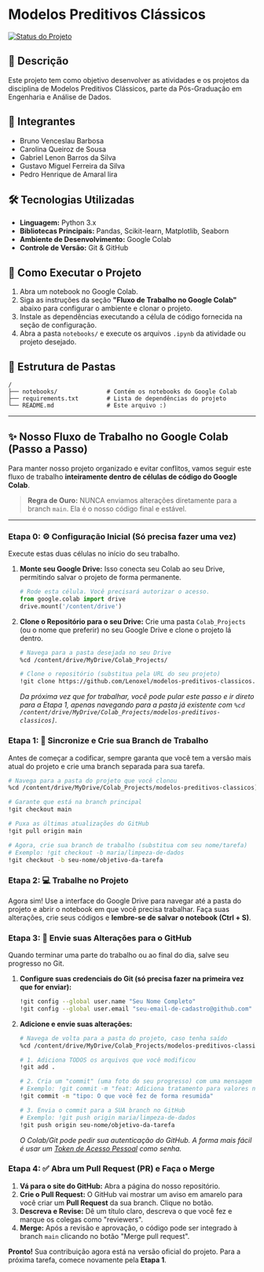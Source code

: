 # Modelos Preditivos Clássicos

[![Status do Projeto](https://img.shields.io/badge/status-Em%20Andamento-yellow)](https://shields.io/)

## 📝 Descrição

Este projeto tem como objetivo desenvolver as atividades e os projetos da disciplina de Modelos Preditivos Clássicos, parte da Pós-Graduação em Engenharia e Análise de Dados.

## 👥 Integrantes

- Bruno Venceslau Barbosa
- Carolina Queiroz de Sousa
- Gabriel Lenon Barros da Silva
- Gustavo Miguel Ferreira da Silva
- Pedro Henrique de Amaral lira

## 🛠️ Tecnologias Utilizadas

* **Linguagem:** Python 3.x
* **Bibliotecas Principais:** Pandas, Scikit-learn, Matplotlib, Seaborn
* **Ambiente de Desenvolvimento:** Google Colab
* **Controle de Versão:** Git & GitHub

## 🚀 Como Executar o Projeto

1.  Abra um notebook no Google Colab.
2.  Siga as instruções da seção **"Fluxo de Trabalho no Google Colab"** abaixo para configurar o ambiente e clonar o projeto.
3.  Instale as dependências executando a célula de código fornecida na seção de configuração.
4.  Abra a pasta `notebooks/` e execute os arquivos `.ipynb` da atividade ou projeto desejado.

## 📁 Estrutura de Pastas

```
/
├── notebooks/              # Contém os notebooks do Google Colab
├── requirements.txt        # Lista de dependências do projeto
└── README.md               # Este arquivo :)
```

---

## ✨ Nosso Fluxo de Trabalho no Google Colab (Passo a Passo)

Para manter nosso projeto organizado e evitar conflitos, vamos seguir este fluxo de trabalho **inteiramente dentro de células de código do Google Colab**.

> **Regra de Ouro:** NUNCA enviamos alterações diretamente para a branch `main`. Ela é o nosso código final e estável.

---

### **Etapa 0: ⚙️ Configuração Inicial (Só precisa fazer uma vez)**

Execute estas duas células no início do seu trabalho.

1.  **Monte seu Google Drive:** Isso conecta seu Colab ao seu Drive, permitindo salvar o projeto de forma permanente.
    ```python
    # Rode esta célula. Você precisará autorizar o acesso.
    from google.colab import drive
    drive.mount('/content/drive')
    ```

2.  **Clone o Repositório para o seu Drive:** Crie uma pasta `Colab_Projects` (ou o nome que preferir) no seu Google Drive e clone o projeto lá dentro.
    ```bash
    # Navega para a pasta desejada no seu Drive
    %cd /content/drive/MyDrive/Colab_Projects/

    # Clone o repositório (substitua pela URL do seu projeto)
    !git clone https://github.com/Lenoxel/modelos-preditivos-classicos.git
    ```
    *Da próxima vez que for trabalhar, você pode pular este passo e ir direto para a Etapa 1, apenas navegando para a pasta já existente com `%cd /content/drive/MyDrive/Colab_Projects/modelos-preditivos-classicos]`.*

### **Etapa 1: 🔄 Sincronize e Crie sua Branch de Trabalho**

Antes de começar a codificar, sempre garanta que você tem a versão mais atual do projeto e crie uma branch separada para sua tarefa.

```bash
# Navega para a pasta do projeto que você clonou
%cd /content/drive/MyDrive/Colab_Projects/modelos-preditivos-classicos]

# Garante que está na branch principal
!git checkout main

# Puxa as últimas atualizações do GitHub
!git pull origin main

# Agora, crie sua branch de trabalho (substitua com seu nome/tarefa)
# Exemplo: !git checkout -b maria/limpeza-de-dados
!git checkout -b seu-nome/objetivo-da-tarefa
```

### **Etapa 2: 💻 Trabalhe no Projeto**

Agora sim! Use a interface do Google Drive para navegar até a pasta do projeto e abrir o notebook em que você precisa trabalhar. Faça suas alterações, crie seus códigos e **lembre-se de salvar o notebook (Ctrl + S)**.

### **Etapa 3: 🚀 Envie suas Alterações para o GitHub**

Quando terminar uma parte do trabalho ou ao final do dia, salve seu progresso no Git.

1.  **Configure suas credenciais do Git (só precisa fazer na primeira vez que for enviar):**
    ```bash
    !git config --global user.name "Seu Nome Completo"
    !git config --global user.email "seu-email-de-cadastro@github.com"
    ```

2.  **Adicione e envie suas alterações:**
    ```bash
    # Navega de volta para a pasta do projeto, caso tenha saído
    %cd /content/drive/MyDrive/Colab_Projects/modelos-preditivos-classicos]

    # 1. Adiciona TODOS os arquivos que você modificou
    !git add .

    # 2. Cria um "commit" (uma foto do seu progresso) com uma mensagem clara
    # Exemplo: !git commit -m "feat: Adiciona tratamento para valores nulos na coluna idade"
    !git commit -m "tipo: O que você fez de forma resumida"

    # 3. Envia o commit para a SUA branch no GitHub
    # Exemplo: !git push origin maria/limpeza-de-dados
    !git push origin seu-nome/objetivo-da-tarefa
    ```
    *O Colab/Git pode pedir sua autenticação do GitHub. A forma mais fácil é usar um [Token de Acesso Pessoal](https://docs.github.com/pt/authentication/keeping-your-account-and-data-secure/managing-your-personal-access-tokens) como senha.*

### **Etapa 4: ✅ Abra um Pull Request (PR) e Faça o Merge**

1.  **Vá para o site do GitHub:** Abra a página do nosso repositório.
2.  **Crie o Pull Request:** O GitHub vai mostrar um aviso em amarelo para você criar um **Pull Request** da sua branch. Clique no botão.
3.  **Descreva e Revise:** Dê um título claro, descreva o que você fez e marque os colegas como "reviewers".
4.  **Merge:** Após a revisão e aprovação, o código pode ser integrado à branch `main` clicando no botão "Merge pull request".

**Pronto!** Sua contribuição agora está na versão oficial do projeto. Para a próxima tarefa, comece novamente pela **Etapa 1**.